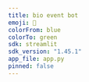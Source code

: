 ```yaml
---
title: bio event bot
emoji: 🧪
colorFrom: blue
colorTo: green
sdk: streamlit
sdk_version: "1.45.1"
app_file: app.py
pinned: false
---
```

